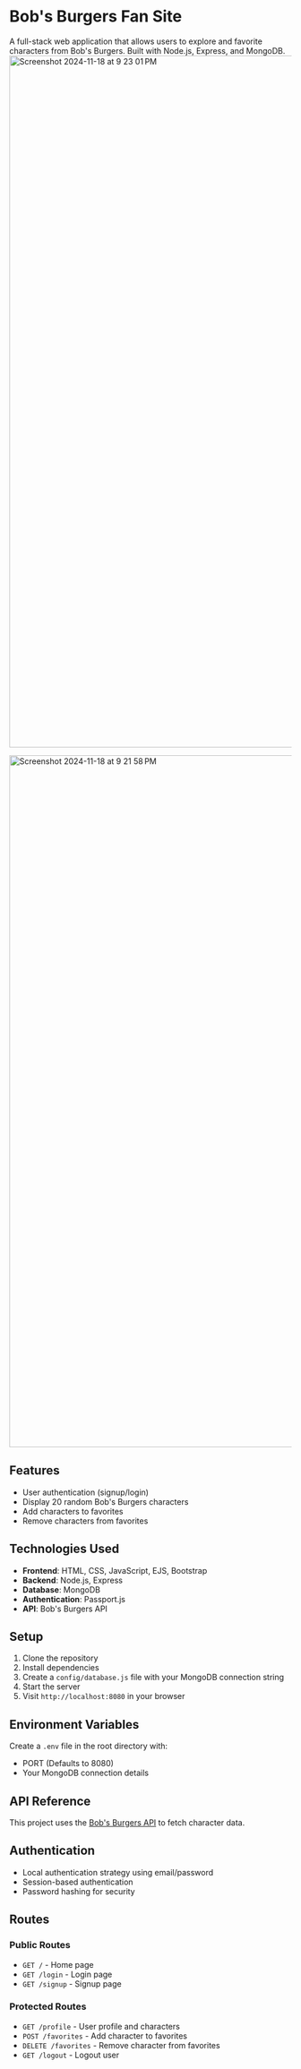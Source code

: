 # Bob's Burgers Fan Site

A full-stack web application that allows users to explore and favorite characters from Bob's Burgers. Built with Node.js, Express, and MongoDB.
<img width="1236" alt="Screenshot 2024-11-18 at 9 23 01 PM" src="https://github.com/user-attachments/assets/50046edf-890c-47bb-9201-6853fd8aae24">

<img width="1236" alt="Screenshot 2024-11-18 at 9 21 58 PM" src="https://github.com/user-attachments/assets/d19e31ec-b552-469d-8d99-8e144d9f5b55">


## Features

- User authentication (signup/login)
- Display 20 random Bob's Burgers characters
- Add characters to favorites
- Remove characters from favorites

## Technologies Used

- **Frontend**: HTML, CSS, JavaScript, EJS, Bootstrap
- **Backend**: Node.js, Express
- **Database**: MongoDB
- **Authentication**: Passport.js
- **API**: Bob's Burgers API

## Setup

1. Clone the repository
2. Install dependencies
3. Create a `config/database.js` file with your MongoDB connection string
4. Start the server
5. Visit `http://localhost:8080` in your browser

## Environment Variables

Create a `.env` file in the root directory with:
- PORT (Defaults to 8080)
- Your MongoDB connection details

## API Reference

This project uses the [Bob's Burgers API](https://bobsburgers-api.herokuapp.com/) to fetch character data.

## Authentication

- Local authentication strategy using email/password
- Session-based authentication
- Password hashing for security

## Routes

### Public Routes
- `GET /` - Home page
- `GET /login` - Login page
- `GET /signup` - Signup page

### Protected Routes
- `GET /profile` - User profile and characters
- `POST /favorites` - Add character to favorites
- `DELETE /favorites` - Remove character from favorites
- `GET /logout` - Logout user

